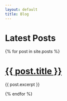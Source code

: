 ```yaml
---
layout: default
title: Blog
---
```

<h1>Latest Posts</h1>


{% for post in site.posts %}
  <div class="blog-card">
    <div class="meta">
      <a href="{{ post.url }}"><div class="photo" style="background-image: url({{ site.url }}/assets/img/Cyber-update.jpg)"></div></a>
      <!--        <ul class="details">
          <li class="author"><a href="#">Jane Doe</a></li>
          <li class="date">July. 15, 2015</li>
          <li class="tags">
            <ul>
              <li><a href="#">Learn</a></li>
              <li><a href="#">Code</a></li>
              <li><a href="#">JavaScript</a></li>
            </ul>
          </li>
        </ul>-->
    </div>
    <div class="description">
      <h1><a href="{{ post.url }}">{{ post.title }}</a></h1>
        <p>{{ post.excerpt }}</p>
    </div>
  </div>
{% endfor %}